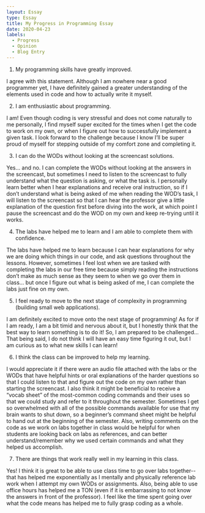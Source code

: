 ```yaml
---
layout: Essay
type: Essay
title: My Progress in Programming Essay
date: 2020-04-23
labels:
  - Progress
  - Opinion
  - Blog Entry
---
```


1. My programming skills have greatly improved.

I agree with this statement.  Although I am nowhere near a good programmer yet, I have definitely gained a greater understanding of the elements used in code and how to actually write it myself.

2. I am enthusiastic about programming.

I am!  Even though coding is very stressful and does not come naturally to me personally, I find myself super excited for the times when I get the code to work on my own, or when I figure out how to successfully implement a given task.  I look forward to the challenge because I know I’ll be super proud of myself for stepping outside of my comfort zone and completing it.

3. I can do the WODs without looking at the screencast solutions.

Yes… and no.  I can complete the WODs without looking at the answers in the screencast, but sometimes I need to listen to the screencast to fully understand what the question is asking, or what the task is.  I personally learn better when I hear explanations and receive oral instruction, so if I don’t understand what is being asked of me when reading the WOD’s task, I will listen to the screencast so that I can hear the professor give a little explanation of the question first before diving into the work, at which point I pause the screencast and do the WOD on my own and keep re-trying until it works.

4. The labs have helped me to learn and I am able to complete them with confidence.

The labs have helped me to learn because I can hear explanations for why we are doing which things in our code, and ask questions throughout the lessons.  However, sometimes I feel lost when we are tasked with completing the labs in our free time because simply reading the instructions don’t make as much sense as they seem to when we go over them in class… but once I figure out what is being asked of me, I can complete the labs just fine on my own.

5. I feel ready to move to the next stage of complexity in programming (building small web applications).

I am definitely excited to move onto the next stage of programming!  As for if I am ready, I am a bit timid and nervous about it, but I honestly think that the best way to learn something is to do it!  So, I am prepared to be challenged… That being said, I do not think I will have an easy time figuring it out, but I am curious as to what new skills I can learn!

6. I think the class can be improved to help my learning.

I would appreciate it if there were an audio file attached with the labs or the WODs that have helpful hints or oral explanations of the harder questions so that I could listen to that and figure out the code on my own rather than starting the screencast.  I also think it might be beneficial to receive a “vocab sheet” of the most-common coding commands and their uses so that we could study and refer to it throughout the semester.  Sometimes I get so overwhelmed with all of the possible commands available for use that my brain wants to shut down, so a beginner’s command sheet might be helpful to hand out at the beginning of the semester.  Also, writing comments on the code as we work on labs together in class would be helpful for when students are looking back on labs as references, and can better understand/remember why we used certain commands and what they helped us accomplish.

7. There are things that work really well in my learning in this class.

Yes!  I think it is great to be able to use class time to go over labs together--that has helped me exponentially as I mentally and physically reference lab work when I attempt my own WODs or assignments.  Also, being able to use office hours has helped me a TON (even if it is embarrassing to not know the answers in front of the professor).  I feel like the time spent going over what the code means has helped me to fully grasp coding as a whole.
